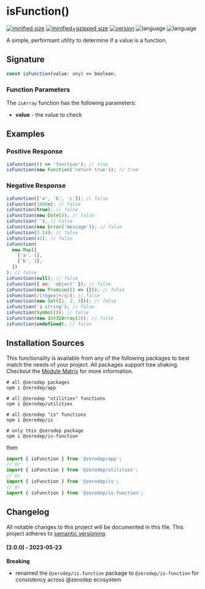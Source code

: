 # isFunction()

[![minified size](https://img.shields.io/bundlephobia/min/@zerodep/is-function?style=flat-square&color=blue)](https://bundlephobia.com/package/@zerodep/is-function)
[![minified+gzipped size](https://img.shields.io/bundlephobia/minzip/@zerodep/is-function?style=flat-square&color=blue)](https://bundlephobia.com/package/@zerodep/is-function)
[![version](https://img.shields.io/npm/v/@zerodep/is-function?style=flat-square&color=blue)](https://www.npmjs.com/package/@zerodep/is-function)
![language](https://img.shields.io/github/languages/top/cdepage/zerodep?style=flat-square)
![language](https://img.shields.io/badge/types-included-blue?style=flat-square)

A simple, performant utility to determine if a value is a function.

## Signature

```typescript
const isFunction(value: any) => boolean;
```

### Function Parameters

The `isArray` function has the following parameters:

- **value** - the value to check

## Examples

### Positive Response

```javascript
isFunction(() => 'function'); // true
isFunction(new Function('return true')); // true
```

### Negative Response

```javascript
isFunction(['a', 'b', 'c']); // false
isFunction(1000n); // false
isFunction(true); // false
isFunction(new Date()); // false
isFunction(''); // false
isFunction(new Error('message')); // false
isFunction(3.14); // false
isFunction(42); // false
isFunction(
  new Map([
    ['a', 1],
    ['b', 2],
  ])
); // false
isFunction(null); // false
isFunction({ an: 'object' }); // false
isFunction(new Promise(() => {})); // false
isFunction(/[regex]+/gi); // false
isFunction(new Set([1, 2, 3])); // false
isFunction('a string'); // false
isFunction(Symbol()); // false
isFunction(new Int32Array(2)); // false
isFunction(undefined); // false
```

## Installation Sources

This functionality is available from any of the following packages to best match the needs of your project. All packages support tree shaking. Checkout the [Module Matrix](/) for more information.

```shell
# all @zerodep packages
npm i @zerodep/app

# all @zerodep "utilities" functions
npm i @zerodep/utilities

# all @zerodep "is" functions
npm i @zerodep/is

# only this @zerodep package
npm i @zerodep/is-function
```

then

```javascript
import { isFunction } from '@zerodep/app';
// or
import { isFunction } from '@zerodep/utilities';
// or
import { isFunction } from '@zerodep/is';
// or
import { isFunction } from '@zerodep/is-function';
```

## Changelog

All notable changes to this project will be documented in this file. This project adheres to [semantic versioning](https://semver.org/spec/v2.0.0.html).

#### [2.0.0] - 2023-05-23

**Breaking**

- renamed the `@zerodep/is.function` package to `@zerodep/is-function` for consistency across @zerodep ecosystem

